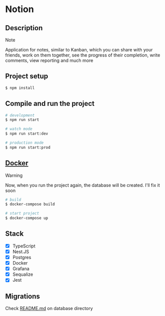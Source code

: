 <h1>Notion</h1>

## Description
> [!NOTE]
> <p>Application for notes, similar to Kanban, which you can share with your friends, work on them together, see the progress of their completion, write comments, view reporting and much more</p>

## Project setup

```bash
$ npm install
```

## Compile and run the project

```bash
# development
$ npm run start

# watch mode
$ npm run start:dev

# production mode
$ npm run start:prod
```

## <a href="https://www.docker.com/">Docker</a>
> [!WARNING]
> <p>Now, when you run the project again, the database will be created. I'll fix it soon</p>

```bash
# build 
$ docker-compose build 

# start project
$ docker-compose up
```

## Stack
- [X] TypeScript
- [X] Nest.JS
- [X] Postgres
- [X] Docker
- [X] Grafana
- [X] Sequalize
- [X] Jest

## Migrations
<p>Check <a href="https://github.com/volxdya/notion/blob/main/database/README.md">README.md</a> on database directory</p>
